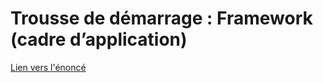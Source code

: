 # Trousse de démarrage : Framework (cadre d’application)

[Lien vers l'énoncé](http://tinyurl.com/log540tp3)